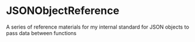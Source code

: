 # JSONObjectReference
A series of reference materials for my internal standard for JSON objects to pass data between functions

